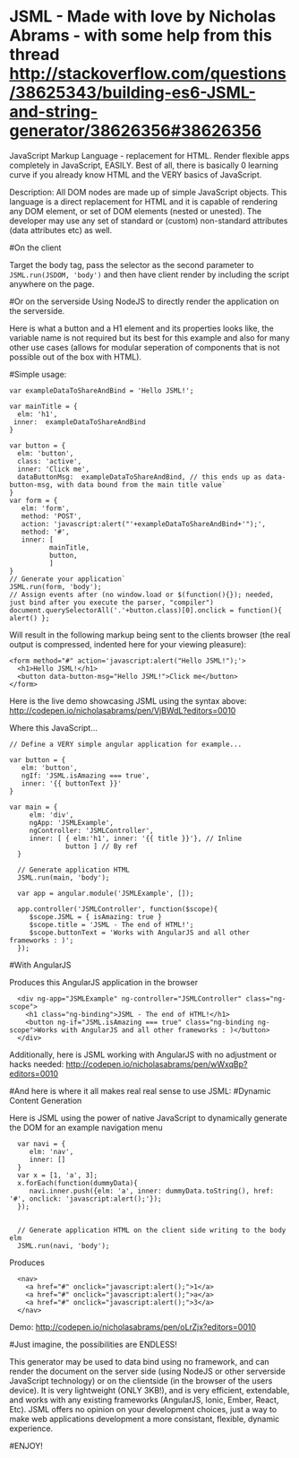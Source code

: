 # JSML - Made with love by Nicholas Abrams - with some help from this thread http://stackoverflow.com/questions/38625343/building-es6-JSML-and-string-generator/38626356#38626356

JavaScript Markup Language - replacement for HTML. Render flexible apps completely in JavaScript, EASILY.
Best of all, there is basically 0 learning curve if you already know HTML and the VERY basics of JavaScript.

Description: All DOM nodes are made up of simple JavaScript objects. This language is a direct replacement for HTML and it is capable of rendering any DOM element, or set of DOM elements (nested or unested). The developer may use any set of standard or (custom) non-standard attributes (data attributes etc) as well. 

#On the client 

Target the body tag, pass the selector as the second parameter to `JSML.run(JSDOM, 'body')` and then have client render by including the script anywhere on the page.



#Or on the serverside
Using NodeJS to directly render the application on the serverside.

Here is what a button and a H1 element and its properties looks like, the variable name is not required but its best for this example and also for many other use cases (allows for modular seperation of components that is not possible out of the box with HTML).

#Simple usage:

    var exampleDataToShareAndBind = 'Hello JSML!';

    var mainTitle = {
      elm: 'h1',
     inner:  exampleDataToShareAndBind
    }

    var button = {
      elm: 'button',
      class: 'active',
      inner: 'Click me',
      dataButtonMsg:  exampleDataToShareAndBind, // this ends up as data-button-msg, with data bound from the main title value`
    }
    var form = {
       elm: 'form',
       method: 'POST',
       action: 'javascript:alert("'+exampleDataToShareAndBind+'");',
       method: '#',
       inner: [
              mainTitle,
              button,
              ]
    }
    // Generate your application`
    JSML.run(form, 'body');
    // Assign events after (no window.load or $(function(){}); needed, just bind after you execute the parser, "compiler")
    document.querySelectorAll('.'+button.class)[0].onclick = function(){ alert() };

Will result in the following markup being sent to the clients browser (the real output is compressed, indented here for your viewing pleasure):

    <form method="#" action='javascript:alert("Hello JSML!");'>
      <h1>Hello JSML!</h1>
      <button data-button-msg="Hello JSML!">Click me</button>
    </form>

Here is the live demo showcasing JSML using the syntax above: http://codepen.io/nicholasabrams/pen/VjBWdL?editors=0010

Where this JavaScript...
      
    // Define a VERY simple angular application for example...

    var button = {
       elm: 'button',
       ngIf: 'JSML.isAmazing === true',
       inner: '{{ buttonText }}'
    }

    var main = {
         elm: 'div',
         ngApp: 'JSMLExample',
         ngController: 'JSMLController',
         inner: [ { elm:'h1', inner: '{{ title }}'}, // Inline
                  button ] // By ref
      }
      
      // Generate application HTML
      JSML.run(main, 'body');
      
      var app = angular.module('JSMLExample', []);
      
      app.controller('JSMLController', function($scope){
         $scope.JSML = { isAmazing: true }
         $scope.title = 'JSML - The end of HTML!';
         $scope.buttonText = 'Works with AngularJS and all other frameworks : )';
      }); 

#With AngularJS

Produces this AngularJS application in the browser
 
      <div ng-app="JSMLExample" ng-controller="JSMLController" class="ng-scope">
        <h1 class="ng-binding">JSML - The end of HTML!</h1>
        <button ng-if="JSML.isAmazing === true" class="ng-binding ng-scope">Works with AngularJS and all other frameworks : )</button>
      </div>

Additionally, here is JSML working with AngularJS with no adjustment or hacks needed: http://codepen.io/nicholasabrams/pen/wWxqBp?editors=0010

#And here is where it all makes real real sense to use JSML:
#Dynamic Content Generation

Here is JSML using the power of native JavaScript to dynamically generate the DOM for an example navigation menu
      
      var navi = {
         elm: 'nav',
         inner: []
      }
      var x = [1, 'a', 3]; 
      x.forEach(function(dummyData){
         navi.inner.push({elm: 'a', inner: dummyData.toString(), href: '#', onclick: 'javascript:alert();'});   
      });
      
      
      // Generate application HTML on the client side writing to the body elm
      JSML.run(navi, 'body');

Produces

      <nav>
        <a href="#" onclick="javascript:alert();">1</a>
        <a href="#" onclick="javascript:alert();">a</a>
        <a href="#" onclick="javascript:alert();">3</a>
      </nav>

Demo: http://codepen.io/nicholasabrams/pen/oLrZjx?editors=0010

#Just imagine, the possibilities are ENDLESS!

This generator may be used to data bind using no framework, and can render the document on the server side (using NodeJS or other serverside JavaScript technology) or on the clientside (in the browser of the users device). It is very lightweight (ONLY 3KB!), and is very efficient, extendable, and works with any existing frameworks (AngularJS, Ionic, Ember, React, Etc). JSML offers no opinion on your development choices, just a way to make web applications development a more consistant, flexible, dynamic experience.

#ENJOY!
